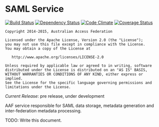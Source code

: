 # SAML Service

[![Build Status][BS img]][Build Status]
[![Dependency Status][DS img]][Dependency Status]
[![Code Climate][CC img]][Code Climate]
[![Coverage Status][CS img]][Code Climate]

[Build Status]: https://codeship.com/projects/90774
[Dependency Status]: https://gemnasium.com/ausaccessfed/saml-service
[Code Climate]: https://codeclimate.com/github/ausaccessfed/saml-service

[BS img]: https://img.shields.io/codeship/6269b040-0b3d-0133-4276-2696e3e4b295/develop.svg
[DS img]: https://img.shields.io/gemnasium/ausaccessfed/saml-service/develop.svg
[CC img]: https://img.shields.io/codeclimate/github/ausaccessfed/saml-service.svg
[CS img]: https://img.shields.io/codeclimate/coverage/github/ausaccessfed/saml-service.svg

```
Copyright 2014-2015, Australian Access Federation

Licensed under the Apache License, Version 2.0 (the "License");
you may not use this file except in compliance with the License.
You may obtain a copy of the License at

   http://www.apache.org/licenses/LICENSE-2.0

Unless required by applicable law or agreed to in writing, software
distributed under the License is distributed on an "AS IS" BASIS,
WITHOUT WARRANTIES OR CONDITIONS OF ANY KIND, either express or implied.
See the License for the specific language governing permissions and
limitations under the License.
```

*Current Release*: pre release, under development

AAF service responsible for SAML data storage, metadata generation and inter-federation metadata processing.

TODO: Write this document.

